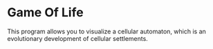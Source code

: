 # Game Of Life

This program allows you to visualize a cellular automaton, which is an evolutionary development of cellular settlements.
